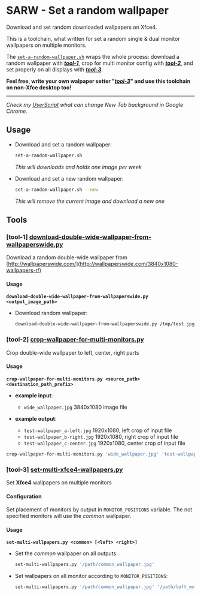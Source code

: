 # SARW - Set a random wallpaper

Download and set random downloaded wallpapers on Xfce4.

This is a toolchain, what written for set a random single & dual monitor wallpapers on multiple monitors.

The [`set-a-random-wallpaper.sh`](set-a-random-wallpaper.sh) wraps the whole process: download a random wallpaper with [***tool-1***](#tool-1-download-double-wide-wallpaper-from-wallpaperswidepy), crop for multi
monitor config with [***tool-2***](#tool-2-crop-wallpaper-for-multi-monitorspy), and set properly on all displays with [***tool-3***](#tool-3-set-multi-xfce4-wallpaperspy).

**Feel free, write your own walpaper setter "[***tool-3***](#tool-3-set-multi-xfce4-wallpaperspy)" and use this toolchain on non-Xfce desktop too!**

---

*Check my [UserScript](https://gist.github.com/andras-tim/d89344b843e9ebaeade5) what can change New Tab background in Google Chrome.*


## Usage

* Download and set a random wallpaper:

    ``` bash
    set-a-random-wallpaper.sh
    ```

  *This will downloads and holds one image per week*

* Download and set a new random wallpaper:

    ``` bash
    set-a-random-wallpaper.sh --new
    ```

  *This will remove the current image and download a new one*


## Tools

### [tool-1] [download-double-wide-wallpaper-from-wallpaperswide.py](download-double-wide-wallpaper-from-wallpaperswide.py)

Download a random double-wide wallpaper from [http://wallpaperswide.com/](http://wallpaperswide.com/3840x1080-wallpapers-r/)


#### Usage
**``download-double-wide-wallpaper-from-wallpaperswide.py <output_image_path>``**

* Download random wallpaper:

    ``` bash
    download-double-wide-wallpaper-from-wallpaperswide.py /tmp/test.jpg

    ```


### [tool-2] [crop-wallpaper-for-multi-monitors.py](crop-wallpaper-for-multi-monitors.py)

Crop double-wide wallpaper to left, center, right parts


#### Usage
**``crop-wallpaper-for-multi-monitors.py <source_path> <destination_path_prefix>``**

* **example input**:

    * ``wide_wallpaper.jpg`` 3840x1080 image file

* **example output**:

    * ``test-wallpaper_a-left.jpg`` 1920x1080, left crop of input file
    * ``test-wallpaper_b-right.jpg`` 1920x1080, right crop of input file
    * ``test-wallpaper_c-center.jpg`` 1920x1080, center crop of input file

``` bash
crop-wallpaper-for-multi-monitors.py 'wide_wallpaper.jpg' 'test-wallpaper'
```


### [tool-3] [set-multi-xfce4-wallpapers.py](set-multi-xfce4-wallpapers.py)

Set **Xfce4** wallpapers on multiple monitors


#### Configuration

Set placement of monitors by output in ``MONITOR_POSITIONS`` variable. The not specified monitors will use the *common*
wallpaper.


#### Usage
**``set-multi-wallpapers.py <common> [<left> <right>]``**

* Set the *common* wallpaper on all outputs:

    ``` bash
    set-multi-wallpapers.py '/path/common_wallpaper.jpg'
    ```

* Set wallpapers on all monitor according to ``MONITOR_POSITIONS``:

    ``` bash
    set-multi-wallpapers.py '/path/common_wallpaper.jpg' '/path/left_monitor_wallpaper.jpg' '/path/right_monitor_wallpaper.jpg'
    ```
